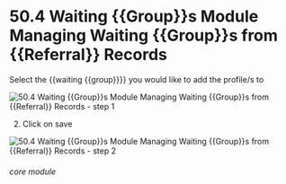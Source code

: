 # 50.4 Waiting {{Group}}s Module Managing Waiting {{Group}}s from {{Referral}} Records


Select the {{waiting {{group}}}} you would like to add the profile/s to

![50.4 Waiting {{Group}}s Module Managing Waiting {{Group}}s from {{Referral}} Records - step 1](50.4_Waiting_Lists_Module_Managing_Waiting_Lists_from_Referral_Records_im_1.png)

2. Click on save

![50.4 Waiting {{Group}}s Module Managing Waiting {{Group}}s from {{Referral}} Records - step 2](50.4_Waiting_Lists_Module_Managing_Waiting_Lists_from_Referral_Records_im_2.png)


###### core module
